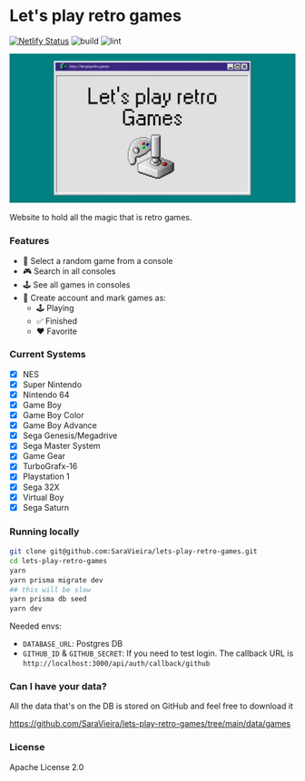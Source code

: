 # Let's play retro games

[![Netlify Status](https://api.netlify.com/api/v1/badges/56f43d7d-4980-4fe0-88d5-b2856967c7f9/deploy-status)](https://app.netlify.com/sites/dazzling-syrniki-9c7ab4/deploys)
![build](https://github.com/SaraVieira/lets-play-retro-games/actions/workflows/build.yml/badge.svg)
![lint](https://github.com/SaraVieira/lets-play-retro-games/actions/workflows/lint.yml/badge.svg)

![Let's play retro games](./public/meta.png)

Website to hold all the magic that is retro games.

### Features

- 🎲 Select a random game from a console
- 🎮 Search in all consoles
- 🕹 See all games in consoles
- 🔐 Create account and mark games as:
  - 🕹 Playing
  - ✅ Finished
  - ❤️ Favorite

### Current Systems

- [x] NES
- [x] Super Nintendo
- [x] Nintendo 64
- [x] Game Boy
- [x] Game Boy Color
- [x] Game Boy Advance
- [x] Sega Genesis/Megadrive
- [x] Sega Master System
- [x] Game Gear
- [x] TurboGrafx-16
- [x] Playstation 1
- [x] Sega 32X
- [x] Virtual Boy
- [x] Sega Saturn

### Running locally

```bash
git clone git@github.com:SaraVieira/lets-play-retro-games.git
cd lets-play-retro-games
yarn
yarn prisma migrate dev
## this will be slow
yarn prisma db seed
yarn dev
```

Needed envs:

- `DATABASE_URL`: Postgres DB
- `GITHUB_ID` & `GITHUB_SECRET`: If you need to test login. The callback URL is `http://localhost:3000/api/auth/callback/github`

### Can I have your data?

All the data that's on the DB is stored on GitHub and feel free to download it

https://github.com/SaraVieira/lets-play-retro-games/tree/main/data/games

### License

Apache License 2.0
